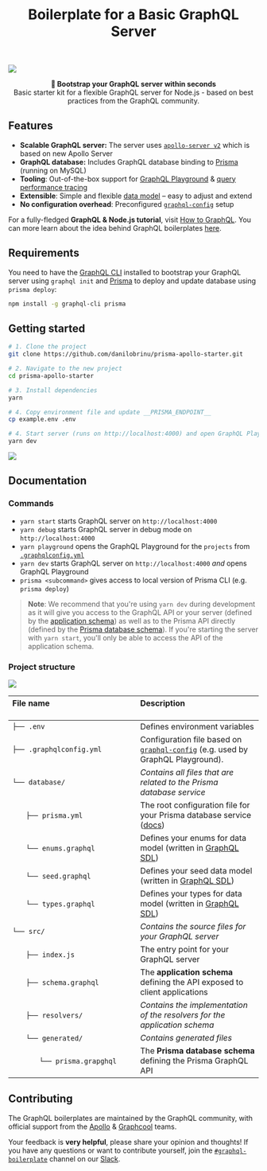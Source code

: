 <h1 align="center"><strong>Boilerplate for a Basic GraphQL Server</strong></h1>

<br />

![](https://imgur.com/lIi4YrZ.png)

<div align="center"><strong>🚀 Bootstrap your GraphQL server within seconds</strong></div>
<div align="center">Basic starter kit for a flexible GraphQL server for Node.js - based on best practices from the GraphQL community.</div>

## Features

- **Scalable GraphQL server:** The server uses [`apollo-server v2`](https://github.com/apollographql/apollo-server) which is based on new Apollo Server
- **GraphQL database:** Includes GraphQL database binding to [Prisma](https://www.prisma.io) (running on MySQL)
- **Tooling**: Out-of-the-box support for [GraphQL Playground](https://github.com/prisma/graphql-playground) & [query performance tracing](https://github.com/apollographql/apollo-tracing)
- **Extensible**: Simple and flexible [data model](./database/types.graphql) – easy to adjust and extend
- **No configuration overhead**: Preconfigured [`graphql-config`](https://github.com/prisma/graphql-config) setup

For a fully-fledged **GraphQL & Node.js tutorial**, visit [How to GraphQL](https://www.howtographql.com/graphql-js/0-introduction/). You can more learn about the idea behind GraphQL boilerplates [here](https://blog.graph.cool/graphql-boilerplates-graphql-create-how-to-setup-a-graphql-project-6428be2f3a5).

## Requirements

You need to have the [GraphQL CLI](https://github.com/graphql-cli/graphql-cli) installed to bootstrap your GraphQL server using `graphql init` and [Prisma](https://github.com/graphcool/prisma) to deploy and update database using `prisma deploy`:

```sh
npm install -g graphql-cli prisma
```

## Getting started

```sh
# 1. Clone the project
git clone https://github.com/danilobrinu/prisma-apollo-starter.git

# 2. Navigate to the new project
cd prisma-apollo-starter

# 3. Install dependencies
yarn

# 4. Copy environment file and update __PRISMA_ENDPOINT__
cp example.env .env

# 4. Start server (runs on http://localhost:4000) and open GraphQL Playground
yarn dev
```


![](https://imgur.com/hElq68i.png)

## Documentation

### Commands

* `yarn start` starts GraphQL server on `http://localhost:4000`
* `yarn debug` starts GraphQL server in debug mode on `http://localhost:4000`
* `yarn playground` opens the GraphQL Playground for the `projects` from [`.graphqlconfig.yml`](./.graphqlconfig.yml)
* `yarn dev` starts GraphQL server on `http://localhost:4000` _and_ opens GraphQL Playground
* `prisma <subcommand>` gives access to local version of Prisma CLI (e.g. `prisma deploy`)

> **Note**: We recommend that you're using `yarn dev` during development as it will give you access to the GraphQL API or your server (defined by the [application schema](./src/schema.graphql)) as well as to the Prisma API directly (defined by the [Prisma database schema](./src/generated/prisma.graphql)). If you're starting the server with `yarn start`, you'll only be able to access the API of the application schema.

### Project structure

![](https://imgur.com/95faUsa.png)

| File name 　　　　　　　　　　　　　　| Description 　　　　　　　　<br><br>| 
| :--  | :--         |
| `├── .env` | Defines environment variables |
| `├── .graphqlconfig.yml` | Configuration file based on [`graphql-config`](https://github.com/prisma/graphql-config) (e.g. used by GraphQL Playground).|
| `└── database/ `  | _Contains all files that are related to the Prisma database service_ |\
| `　　├── prisma.yml` | The root configuration file for your Prisma database service ([docs](https://www.prisma.io/docs/reference/prisma.yml/overview-and-example-foatho8aip)) |
| `　　└── enums.graphql` | Defines your enums for data model (written in [GraphQL SDL](https://blog.graph.cool/graphql-sdl-schema-definition-language-6755bcb9ce51)) |
| `　　└── seed.graphql` | Defines your seed data model (written in [GraphQL SDL](https://blog.graph.cool/graphql-sdl-schema-definition-language-6755bcb9ce51)) |
| `　　└── types.graphql` | Defines your types for data model (written in [GraphQL SDL](https://blog.graph.cool/graphql-sdl-schema-definition-language-6755bcb9ce51)) |
| `└── src/ ` | _Contains the source files for your GraphQL server_ |
| `　　├── index.js` | The entry point for your GraphQL server |
| `　　├── schema.graphql` | The **application schema** defining the API exposed to client applications  |
| `　　├── resolvers/ ` | _Contains the implementation of the resolvers for the application schema_ |
| `　　└── generated/ ` | _Contains generated files_ |
| `　　　　└── prisma.grapghql` | The **Prisma database schema** defining the Prisma GraphQL API  |

## Contributing

The GraphQL boilerplates are maintained by the GraphQL community, with official support from the [Apollo](https://dev-blog.apollodata.com) & [Graphcool](https://blog.graph.cool/) teams.

Your feedback is **very helpful**, please share your opinion and thoughts! If you have any questions or want to contribute yourself, join the [`#graphql-boilerplate`](https://graphcool.slack.com/messages/graphql-boilerplate) channel on our [Slack](https://graphcool.slack.com/).
